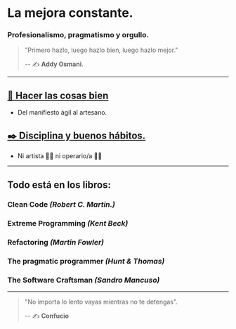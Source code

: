 # La mejora constante.

### Profesionalismo, pragmatismo y orgullo.

> "Primero hazlo, luego hazlo bien, luego hazlo mejor."
>
> -- ✍️ **Addy Osmani**.

---

## [📝 Hacer las cosas bien](https://github.com/BitAdemy/CleanCode/tree/ARTISAN/1-hacer_las_cosas_bien.md)

- Del manifiesto ágil al artesano.

## [✒️ Disciplina y buenos hábitos.](https://github.com/BitAdemy/CleanCode/tree/ARTISAN/2-disciplina_y_buenos_habitos.md)

- Ni artista 👩‍🎨 ni operario/a 👨‍🏭

---

## Todo está en los libros:

### Clean Code _(Robert C. Martin.)_
### Extreme Programming _(Kent Beck)_
### Refactoring _(Martin Fowler)_
### The pragmatic programmer _(Hunt & Thomas)_
### The Software Craftsman _(Sandro Mancuso)_
---

> "No importa lo lento vayas mientras no te detengas".
>
> -- ✍️ **Confucio**

